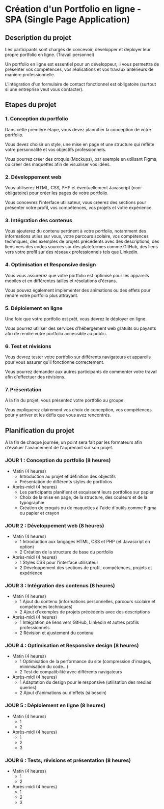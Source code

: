 # Création d'un Portfolio en ligne - SPA (Single Page Application)
## Description du projet
Les participants sont chargés de concevoir, développer et déployer leur propre portfolio en ligne. (Travail personnel)

Un portfolio en ligne est essentiel pour un développeur, il vous permettra de présenter vos compétences, vos réalisations et vos travaux antérieurs de manière professionnelle.

L'intégration d'un formulaire de contact fonctionnel est obligatoire (surtout si une entreprise veut vous contacter).

## Etapes du projet
### 1. Conception du portfolio
Dans cette première étape, vous devez plannifier la conception de votre portfolio.

Vous devez choisir un style, une mise en page et une structure qui reflète votre personnalité et vos objectifs professionnels.

Vous pourrez créer des croquis (Mockups), par exemple en utilisant Figma, ou créer des maquettes afin de visualiser vos idées.

### 2. Développement web
Vous utiliserez HTML, CSS, PHP et éventuellement Javascript (non-obligatoire) pour créer les pages de votre portfolio.

Vous concevrez l'interface utilisateur, vous créerez des sections pour présenter votre profil, vos compétences, vos projets et votre expérience.

### 3. Intégration des contenus
Vous ajouterez du contenu pertinent à votre portfolio, notamment des informations utiles sur vous, votre parcours scolaire, vos compétences techniques, des exemples de projets précédents avec des descriptions, des liens vers des codes sources sur des plateformes comme GitHub, des liens vers votre profil sur des réseaux professionnels tels que Linkedin.

### 4. Optimisation et Responsive design
Vous vous assurerez que votre portfolio est optimisé pour les appareils mobiles et en différentes tailles et résolutions d'écrans.

Vous pouvez également implémenter des animations ou des effets pour rendre votre portfolio plus attrayant.

### 5. Déploiement en ligne
Une foix que votre portfolio est prêt, vous devrez le déployer en ligne.

Vous pourrez utiliser des services d'hébergement web gratuits ou payants afin de rendre votre portfolio accessible au public.

### 6. Test et révisions
Vous devrez tester votre portfolio sur différents navigateurs et appareils pour vous assurer qu'il fonctionne correctement.

Vous pourrez demander aux autres participants de commenter votre travail afin d'effectuer des révisions.

### 7. Présentation
A la fin du projet, vous présentez votre portfolio au groupe.

Vous expliquerez clairement vos choix de conception, vos compétences pour y arriver et les défis que vous avez rencontrés.

## Planification du projet

A la fin de chaque journée, un point sera fait par les formateurs afin d'évaluer l'avancement de l'apprenant sur son projet.

### JOUR 1 : Conception du portfolio (8 heures)
* Matin (4 heures)
  * Introduction au projet et définition des objectifs
  * Présentation de différents styles de portfolios
* Après-midi (4 heures)
  * Les participants planifient et esquissent leurs portfolios sur papier
  * Choix de la mise en page, de la structure, des couleurs et de la typographie
  * Création de croquis ou de maquettes à l'aide d'outils comme Figma ou papier et crayon

### JOUR 2 : Développement web (8 heures)
* Matin (4 heures)
  * 1 Introduction aux langages HTML, CSS et PHP (et Javascript en option)
  * 2 Création de la structure de base du portfolio
* Après-midi (4 heures)
  * 1 Styles CSS pour l'interface utilisateur
  * 2 Développement des sections de profil, compétences, projets et expérience

### JOUR 3 : Intégration des contenus (8 heures)
* Matin (4 heures)
  * 1 Ajout du contenu (informations personnelles, parcours scolaire et compétences techniques)
  * 2 Ajout d'exemples de projets précédents avec des descriptions
* Après-midi (4 heures)
  * 1 Intégration de liens vers GitHub, Linkedin et autres profils professionnels
  * 2 Révision et ajustement du contenu
 
 ### JOUR 4 : Optimisation et Responsive design (8 heures)
* Matin (4 heures)
  * 1 Optimisation de la performance du site (compression d'images, minimisation du code...)
  * 2 Test de compatibilité avec différents navigateurs
* Après-midi (4 heures)
  * 1 Adaptation du design pour le responsive (utilisation des medias queries)
  * 2 Ajout d'animations ou d'effets (si besoin)

### JOUR 5 : Déploiement en ligne (8 heures)
* Matin (4 heures)
  * 1
  * 2
* Après-midi (4 heures)
  * 1
  * 2
  * 3

### JOUR 6 : Tests, révisions et présentation (8 heures)
* Matin (4 heures)
  * 1
  * 2
* Après-midi (4 heures)
  * 1
  * 2
  * 3
    
  


